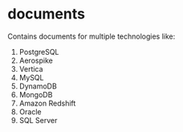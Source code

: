 # documents
Contains documents for multiple technologies like:
1) PostgreSQL
2) Aerospike
3) Vertica
4) MySQL
5) DynamoDB
6) MongoDB
7) Amazon Redshift
8) Oracle
9) SQL Server
